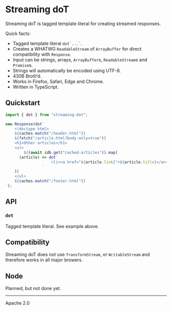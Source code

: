 # Streaming doT

Streaming doT is tagged template literal for creating streamed responses.

Quick facts:

- Tagged template literal `` dot`...` ``.
- Creates a WHATWG `ReadableStream` of `ArrayBuffer` for direct compatibility with `Response`.
- Input can be strings, arrays, `ArrayBuffer`s, `ReadableStream`s and `Promise`s.
- Strings will automatically be encoded using UTF-8.
- 430B Brotli’d.
- Works in Firefox, Safari, Edge and Chrome.
- Written in TypeScript.

## Quickstart

```js
import { dot } from "streaming-dot";

new Response(dot`
	<!doctype html>
	${caches.match("/header.html")}
	${fetch("/article.html?body-only=true")}
	<h1>Other articles</h1>
	<ul>
		${(await idb.get("cached-articles")).map(
      (article) => dot`
					<li><a href="${article.link}">${article.title}</a></li>
				`
    )}
	</ul>
	${caches.match("/footer.html")}
`);
```

## API

### `dot`

Tagged template literal. See example above.

## Compatibility

Streaming doT does not use `TransformStream`, or `WritableStream` and therefore works in all major browers.

## Node

Planned, but not done yet.

---

Apache 2.0
